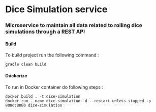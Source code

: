 # Dice Simulation service

### Microservice to maintain all data related to rolling dice simulations through a REST API

#### Build
To build project run the following command :
    
    gradle clean build

#### Dockerize
To run in Docker container do following steps : 
    
    docker build . -t dice-simulation
    docker run --name dice-simulation -d --restart unless-stopped -p 8080:8080 dice-simulation